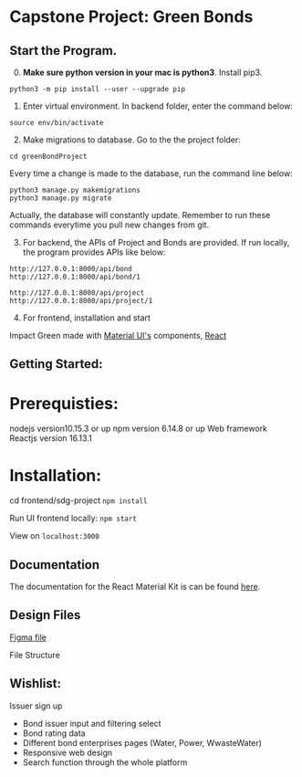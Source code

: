 # Capstone Project: Green Bonds

## Start the Program.
0. **Make sure python version in your mac is python3**. Install pip3.
```
python3 -m pip install --user --upgrade pip
```

1. Enter virtual environment.
In backend folder, enter the command below:
```
source env/bin/activate
```
2. Make migrations to database.
Go to the the project folder:
```
cd greenBondProject
```

Every time a change is made to the database, run the command line below:
```
python3 manage.py makemigrations
python3 manage.py migrate
```
Actually, the database will constantly update. Remember to run these commands everytime you pull new changes from git.

3. For backend, the APIs of Project and Bonds are provided. If run locally, the program provides APIs like below:

```
http://127.0.0.1:8000/api/bond
http://127.0.0.1:8000/api/bond/1

http://127.0.0.1:8000/api/project
http://127.0.0.1:8000/api/project/1
```
4. For frontend, installation and start


Impact Green made with [Material UI's](https://material-ui.com) components, [React](https://reactjs.org)

## Getting Started:
# Prerequisties:
nodejs version10.15.3 or up
npm version 6.14.8 or up
Web framework
Reactjs version 16.13.1

# Installation:
cd frontend/sdg-project
`npm install`

Run UI frontend locally:
`npm start`

View on
`localhost:3000`

## Documentation

The documentation for the React Material Kit is can be found [here](https://material-ui.com).

## Design Files

[Figma file](https://www.figma.com/file/bYmf0LYkPu8db0GXhpmUDT/Impact-Green?node-id=1177%3A216)


File Structure


## Wishlist:

Issuer sign up

-  Bond issuer input and filtering select
-  Bond rating data
-  Different bond enterprises pages (Water, Power, WwasteWater)
-  Responsive web design
-  Search function through the whole platform